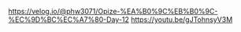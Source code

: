 https://velog.io/@phw3071/Opize-%EA%B0%9C%EB%B0%9C-%EC%9D%BC%EC%A7%80-Day-12
https://youtu.be/gJTohnsyV3M
